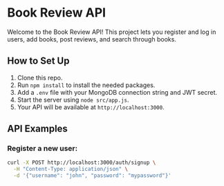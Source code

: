 # Book Review API

Welcome to the Book Review API! This project lets you register and log in users, add books, post reviews, and search through books.

## How to Set Up

1. Clone this repo.
2. Run `npm install` to install the needed packages.
3. Add a `.env` file with your MongoDB connection string and JWT secret.
4. Start the server using `node src/app.js`.
5. Your API will be available at `http://localhost:3000`.

## API Examples

### Register a new user:

```bash
curl -X POST http://localhost:3000/auth/signup \
  -H "Content-Type: application/json" \
  -d '{"username": "john", "password": "mypassword"}'